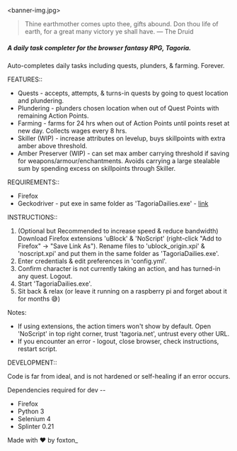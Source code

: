 <banner-img.jpg>
> Thine earthmother comes upto thee, gifts abound.
> Don thou life of earth, for a great many victory ye shall have.
> — The Druid

##### A daily task completer for the browser fantasy RPG, Tagoria.

Auto-completes daily tasks including quests, plunders, & farming. Forever.

FEATURES::
- Quests - accepts, attempts, & turns-in quests by going to quest location and plundering.
- Plundering - plunders chosen location when out of Quest Points with remaining Action Points.
- Farming - farms for 24 hrs when out of Action Points until points reset at new day. Collects wages every 8 hrs.
- Skiller (WIP) - increase attributes on levelup, buys skillpoints with extra amber above threshold.
- Amber Preserver (WIP) - can set max amber carrying threshold if saving for weapons/armour/enchantments. Avoids carrying a large stealable sum by spending excess on skillpoints through Skiller.


REQUIREMENTS::
- Firefox
- Geckodriver - put exe in same folder as 'TagoriaDailies.exe' - [link](https://github.com/mozilla/geckodriver/releases)


INSTRUCTIONS::
1. (Optional but Recommended to increase speed & reduce bandwidth) Download Firefox extensions 'uBlock' & 'NoScript' (right-click "Add to Firefox" -> "Save Link As"). Rename files to 'ublock_origin.xpi' & 'noscript.xpi' and put them in the same folder as 'TagoriaDailies.exe'.
2. Enter credentials & edit preferences in 'config.yml'.
3. Confirm character is not currently taking an action, and has turned-in any quest. Logout.
4. Start 'TagoriaDailies.exe'.
5. Sit back & relax (or leave it running on a raspberry pi and forget about it for months 😅)

Notes:
- If using extensions, the action timers won't show by default. Open 'NoScript' in top right corner, trust 'tagoria.net', untrust every other URL.
- If you encounter an error - logout, close browser, check instructions, restart script.


DEVELOPMENT::

Code is far from ideal, and is not hardened or self-healing if an error occurs.

Dependencies required for dev --
- Firefox
- Python 3
- Selenium 4
- Splinter 0.21


Made with ❤️ by foxton_

